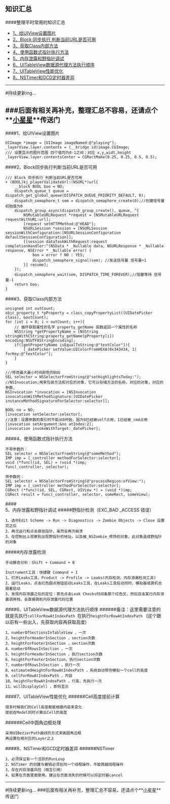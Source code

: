 ## 知识汇总

####整理平时常用的知识汇总
* [1、给UIView设置图片](#1、给UIView设置图片)
* [2、Block 同步执行 判断当前URL是否可用](#2、Block同步执行判断当前URL是否可用)
* [3、获取Class内部方法](#3、获取Class内部方法)
* [4、使用函数式指针执行方法](#4、使用函数式指针执行方法)
* [5、内存泄露和野指针调试](#5、内存泄露和野指针调试)
* [6、UITableView数据源代理方法执行顺序](#6、UITableView数据源代理方法执行顺序)
* [7、UITableView性能优化](#7、UITableView性能优化)
* [8、NSTimer和GCD定时器差异](#8、NSTimer和GCD定时器差异)

------------------------

#持续更新ing... 

###后面有相关再补充，整理汇总不容易，还请点个**[小星星](https://github.com/yangKJ)**传送门
------------------
####<a id="1、给UIView设置图片"></a>1、给UIView设置图片
```
UIImage *image = [UIImage imageNamed:@"playing"];
_layerView.layer.contents = (__bridge id)image.CGImage;
/// 设置显示的图片范围 四个值均为0-1之间；对应 x,y,widt,height
_layerView.layer.contentsCenter = CGRectMake(0.25, 0.25, 0.5, 0.5);
```
####<a id="2、Block同步执行判断当前URL是否可用"></a>2、Block同步执行判断当前URL是否可用
```
/// Block 同步执行 判断当前URL是否可用
+ (BOOL)kj_playerValidateUrl:(NSURL*)url{
    __block BOOL boo = NO;
    dispatch_queue_t queue = dispatch_get_global_queue(DISPATCH_QUEUE_PRIORITY_DEFAULT, 0);
    dispatch_semaphore_t sem = dispatch_semaphore_create(0);//创建信号量初始值为0
    dispatch_group_async(dispatch_group_create(), queue, ^{
        NSMutableURLRequest *request = [NSMutableURLRequest requestWithURL:url];
        [request setHTTPMethod:@"HEAD"];
        NSURLSession *session = [NSURLSession sessionWithConfiguration:[NSURLSessionConfiguration defaultSessionConfiguration]];
        [[session dataTaskWithRequest:request completionHandler:^(NSData * _Nullable data, NSURLResponse * _Nullable response, NSError * _Nullable error) {
            boo = error ? NO : YES;
            dispatch_semaphore_signal(sem); //发送信号量 信号量+1
        }] resume];
    });    
    dispatch_semaphore_wait(sem, DISPATCH_TIME_FOREVER);//阻塞等待 信号量-1
    return boo;
}
```

####<a id="3、获取Class内部方法"></a>3、获取Class内部方法
```
unsigned int outCount;
objc_property_t *pProperty = class_copyPropertyList([UIDatePicker class], &outCount);
for (int i = 0; i < outCount; i++){
    // 循环获取属性的名字 property_getName 函数返回一个属性的名称
    NSString *getPropertyName = [NSString stringWithCString:property_getName(pProperty[i]) encoding:NSUTF8StringEncoding];
    if([getPropertyName isEqualToString:@"textColor"]){
        [_datePicker setValue:UIColorFromHEXA(0x343434, 1) forKey:@"textColor"];
    }
}

///修改最大最小时间颜色的BUG
SEL selector = NSSelectorFromString(@"setHighlightsToday:");
//NSInvocation;用来包装方法和对应的对象，它可以存储方法的名称，对应的对象，对应的参数,
NSInvocation *invocation = [NSInvocation invocationWithMethodSignature:[UIDatePicker instanceMethodSignatureForSelector:selector]];

BOOL no = NO;
[invocation setSelector:selector];
//注意：设置参数的索引时不能从0开始，因为0已经被self占用，1已经被_cmd占用
[invocation setArgument:&no atIndex:2];
[invocation invokeWithTarget:_datePicker];
```

####<a id="4、使用函数式指针执行方法"></a>4、使用函数式指针执行方法
```
不带参数的：
SEL selector = NSSelectorFromString(@"someMethod");
IMP imp = [_controller methodForSelector:selector];
void (*func)(id, SEL) = (void *)imp;
func(_controller, selector);

带参数的：
SEL selector = NSSelectorFromString(@"processRegion:ofView:");
IMP imp = [_controller methodForSelector:selector];
CGRect (*func)(id, SEL, CGRect, UIView *) = (void *)imp;
CGRect result = func(_controller, selector, someRect, someView);
```
####<a id="5、内存泄露和野指针调试"></a>5、内存泄露和野指针调试
#####野指针检测（EXC_BAD _ACCESS 错误）
```
1、选中Edit Scheme -> Run -> Diagnostics -> Zombie Objects -> Close 设置完之后
2、再次运行和点击悬挂指针，虽然会再次崩溃
3、在控制台上观察到出现野指针的地址，以及被_NSZombie_修饰的对象，此对象造成野指针的对象
```
#####内存泄露检测
```
手动静态分析：Shift + Command + B

Instrument工具：快捷键 Command + I
1、打开Leaks工具，Product -> Profile -> Leaks(内存检测，内存泄漏检测工具)
2、运行Leaks，点击红色圆点按钮启动Leaks工具，在Leaks工具启动同时，模拟器或真机也跟着启动
3、发现内存泄露之后的定位：首先点击Leak Checks时间条那个红色叉，然后双击某行内存泄露调用栈，会直接跳到内存泄露代码位置
```
####<a id="6、UITableView数据源代理方法执行顺序"></a>6、UITableView数据源代理方法执行顺序
######备注：这里需要注意的就是先执行`cellForRowAtIndexPath `在执行`heightForRowAtIndexPath ` (这个跟以前有一些出入，先获取内容再获取高度)
```
1、numberOfSectionsInTableView ，一次
2、heightForHeaderInSection ，section次数
3、heightForFooterInSection ，section次数
4、numberOfRowsInSection ，一次
5、heightForHeaderInSection ，执行section次数
6、heightForFooterInSection，执行section次数
7、numberOfRowsInSection ，执行一次
8、estimatedHeightForRowAtIndexPath ，系统自动帮你模拟一个cell的高度
9、cellForRowAtIndexPath ，内容
10、heightForRowAtIndexPath ，行高，先执行一次
11、willDisplayCell ，即将显示
```
####<a id="7、UITableView性能优化"></a>7、UITableView性能优化
######Cell高度提前计算
```
很多时候我们的Cell高度都是根据内容来变化
提前在Model同时计算出Cell的高度
```
######Cell中圆角边框处理
```
采用UIBezierPath曲线的方式来画圆角边框
再设置在相对应的Layer之上
```
####<a id="8、NSTimer和GCD定时器差异"></a>8、NSTimer和GCD定时器差异
######NSTimer
```
1、必须保证有一个活跃的RunLoop
2、NSTimer 的创建与撤销必须在同一个线程操作，不能跨越线程操作
3、存在内存泄露风险（相互引用）
4、如果在页面里面使用，建议在页面消失的时候可以将定时器cancel
```

------------------------
#持续更新ing... 
###后面有相关再补充，整理汇总不容易，还请点个**[小星星](https://github.com/yangKJ)**传送门
